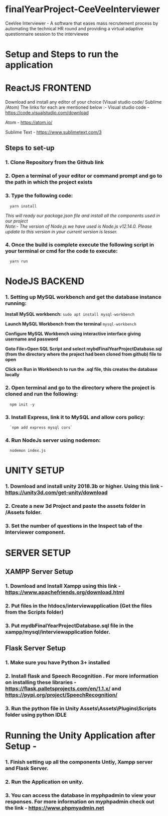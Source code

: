 # finalYearProject-CeeVeeInterviewer
CeeVee Interviewer - A software that eases mass recrutement process by automating the technical HR round and providing a virtual adaptive questionnaire session to the interviewee



# Setup and Steps to run the application 

# ReactJS FRONTEND
Download and install any editor of your choice (Visual studio code/ Sublime /Atom)
The links for each are mentioned below :-
Visual studio code - https://code.visualstudio.com/download

Atom - https://atom.io/

Sublime Text - https://www.sublimetext.com/3

## Steps to set-up 
### 1. Clone Repository from the Github link

### 2. Open a terminal of your editor or command prompt and go to the path in which the project exists

### 3. Type the following code:
      yarn install
*This will ready our package.json file and install all the components used in our project*     
*Note:- The version of Node.js we have used is Node.js v12.14.0.  Please update to this version in your current version is lesser.*

### 4. Once the build is complete execute the following script in your terminal or cmd for the code to execute:
      yarn run



# NodeJS BACKEND 

### 1. Setting up MySQL workbench and get the database instance running:
  **Install MySQL workbench:**
      ```sudo apt install mysql-workbench```

  **Launch MySQL Workbench from the terminal**
      `mysql-workbench`

  **Configure MySQL Workbench using interactive interface giving username and password**

   **Goto File>Open SQL Script and select mybdFinalYearProjectDatabase.sql (from the directory where the project had been cloned from github) file to open**

  **Click on Run in Workbench to run the .sql file, this creates the database locally**


### 2. Open terminal and go to the directory where the project is cloned and run the following:
      npm init -y

### 3. Install Express, link it to MySQL and allow cors policy:
      `npm add express mysql cors`
### 4. Run NodeJs server using nodemon:
      nodemon index.js
         


# UNITY SETUP 

### 1. Download and install unity 2018.3b or higher. Using this link - https://unity3d.com/get-unity/download

### 2. Create a new 3d Project and paste the assets folder in <Project Name>/Assets folder.

### 3. Set the number of questions in the Inspect tab of the Interviewer component.



# SERVER SETUP 
## XAMPP Server Setup 

### 1. Download and Install Xampp using this link - https://www.apachefriends.org/download.html

### 2. Put files in the htdocs/interviewapplication (Get the files from the Scripts folder)

### 3. Put mydbFinalYearProjectDatabase.sql file in the xampp/mysql/interviewapplication folder.

## Flask Server Setup 

### 1. Make sure you have Python 3+ installed 

### 2. Install flask and Speech Recognition . For more information on installing these libraries - https://flask.palletsprojects.com/en/1.1.x/ and https://pypi.org/project/SpeechRecognition/

### 3. Run the python file in Unity Assets\Assets\Plugins\Scripts folder using python IDLE



# Running the Unity Application after Setup -
### 1. Finish setting up all the components Untiy, Xampp server and Flask Server.

### 2. Run the Application on unity.

### 3. You can access the database in myphpadmin to view your responses. For more information on myphpadmin check out the link - https://www.phpmyadmin.net







